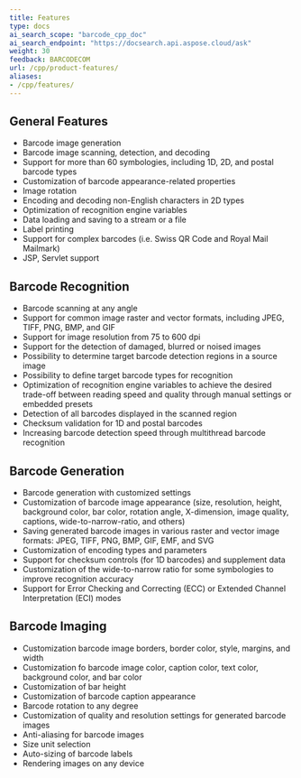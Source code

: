 ```yaml
---
title: Features
type: docs
ai_search_scope: "barcode_cpp_doc"
ai_search_endpoint: "https://docsearch.api.aspose.cloud/ask"
weight: 30
feedback: BARCODECOM
url: /cpp/product-features/
aliases:
- /cpp/features/
---
```


## **General Features**
- Barcode image generation
- Barcode image scanning, detection, and decoding
- Support for more than 60 symbologies, including 1D, 2D, and postal barcode types
- Customization of barcode appearance-related properties
- Image rotation
- Encoding and decoding non-English characters in 2D types
- Optimization of recognition engine variables
- Data loading and saving to a stream or a file
- Label printing
- Support for complex barcodes (i.e. Swiss QR Code and Royal Mail Mailmark) 
- JSP, Servlet support

## **Barcode Recognition**
- Barcode scanning at any angle
- Support for common image raster and vector formats, including JPEG, TIFF, PNG, BMP, and GIF
- Support for image resolution from 75 to 600 dpi
- Support for the detection of damaged, blurred or noised images
- Possibility to determine target barcode detection regions in a source image
- Possibility to define target barcode types for recognition
- Optimization of recognition engine variables to achieve the desired trade-off between reading speed and quality through manual settings or embedded presets
- Detection of all barcodes displayed in the scanned region
- Checksum validation for 1D and postal barcodes
- Increasing barcode detection speed through multithread barcode recognition

## **Barcode Generation**
- Barcode generation with customized settings
- Customization of barcode image appearance (size, resolution, height, background color, bar color, rotation angle, X-dimension, image quality, captions, wide-to-narrow-ratio, and others)
- Saving generated barcode images in various raster and vector image formats: JPEG, TIFF, PNG, BMP, GIF, EMF, and SVG 
- Customization of encoding types and parameters
- Support for checksum controls (for 1D barcodes) and supplement data
- Customization of the wide-to-narrow ratio for some symbologies to improve recognition accuracy
- Support for Error Checking and Correcting (ECC) or Extended Channel Interpretation (ECI) modes

## **Barcode Imaging**
- Customization barcode image borders, border color, style, margins, and width
- Customization fo barcode image color, caption color, text color, background color, and bar color
- Customization of bar height
- Customization of barcode caption appearance
- Barcode rotation to any degree
- Customization of quality and resolution settings for generated barcode images
- Anti-aliasing for barcode images
- Size unit selection
- Auto-sizing of barcode labels
- Rendering images on any device
